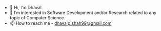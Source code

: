 - 👋 Hi, I’m Dhaval
- 👀 I’m interested in Software Development and/or Research related to any topic of Computer Science. 
- 📫 How to reach me - dhavalp.shah99@gmail.com


